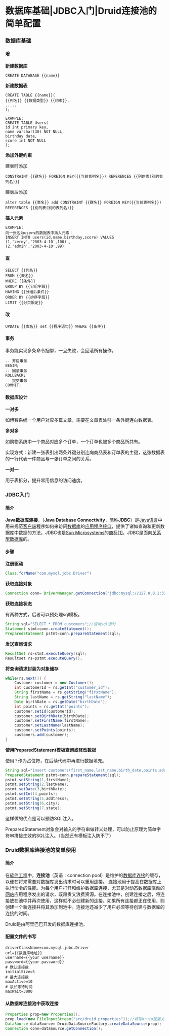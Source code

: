 # 数据库基础|JDBC入门|Druid连接池的简单配置


### 数据库基础

#### 增

**新建数据库**

```mysql
CREATE DATABASE {{name}}
```

**新建数据表**

```mysql
CREATE TABLE {{name}}(
{{列名}} {{数据类型}} {{约束}},
.....
);

EXAMPLE:
CREATE TABLE Users(
id int primary key,
name varchar(30) NOT NULL,
birthday date,
score int NOT NULL
);
```

**添加外键约束**

建表时添加

```mysql
CONSTRAINT {{键名}} FOREIGN KEY({{当前表列名}}) REFERENCES {{别的表(别的表列名)}}
```

建表后添加

```mysql
alter table {{表名}} add CONSTRAINT {{键名}} FOREIGN KEY({{当前表列名}}) REFERENCES {{别的表(别的表列名)}}
```



**插入元素**

```mysql
EXAMPLE:
向一张名为users的数据表中插入元素：
INSERT INTO users(id,name,birthday,score) VALUES
(1,'zeroy','2003-4-10',100) ,
(2,'admin','2003-4-10',99) 
```

#### 查

```mysql
SELECT {{列名}}
FROM {{表名}}
WHERE {{条件}}
GROUP BY {{分组字段}}
HAVING {{分组后条件}}
ORDER BY {{排序字段}}
LIMIT {{分页限定}}
```

#### 改

```mysql
UPDATE {{表名}} set {{程序语句}} WHERE {{条件}}
```

#### 事务

事务能实现多条命令捆绑，一旦失败，会回滚所有操作。

```mysql
-- 开启事务
BEGIN;
-- 回滚事务
ROLLBACK;
-- 提交事务
COMMIT;
```

#### 数据库设计

**一对多**

如博客系统一个用户对应多篇文章，需要在文章表处引一条外键连向数据表。

**多对多**

如购物系统中一个商品对应多个订单，一个订单也被多个商品所共有。

实现方式：新建一张表引出两条外键分别连向商品表和订单表的主键，这张数据表的一行代表一件商品与一张订单之间的关系。

**一对一**

用于表拆分，提升常用信息的访问速度。



### JDBC入门

#### 简介

**Java数据库连接**，（**Java Database Connectivity**，简称**JDBC**）是[Java语言](https://zh.wikipedia.org/wiki/Java语言)中用来规范[客户端](https://zh.wikipedia.org/wiki/客户端)程序如何来访问[数据库](https://zh.wikipedia.org/wiki/数据库)的[应用程序接口](https://zh.wikipedia.org/wiki/应用程序接口)，提供了诸如查询和更新数据库中数据的方法。JDBC也是[Sun Microsystems](https://zh.wikipedia.org/wiki/Sun_Microsystems)的[商标](https://zh.wikipedia.org/wiki/商标)[[1\]](https://zh.wikipedia.org/wiki/Java数据库连接#cite_note-1)。JDBC是面向[关系型数据库](https://zh.wikipedia.org/wiki/关系型数据库)的。

#### 步骤

**注册驱动**

```java
Class.forName("com.mysql.jdbc.Driver")
```

**获取连接对象**

```java
Connection conn= DriverManager.getConnection("jdbc:mysql://127.0.0.1:3306/{{数据库名}}","username","password");
```

**获取连接状态**

有两种方式，后者可以预处理sql模板。

```java
String sql="SELECT * FROM customers";//查询sql语句
Statement stmt=conn.createStatement();
PreparedStatement pstmt=conn.prepareStatement(sql);
```

**发送查询请求**

```java
ResultSet rs=stmt.executeQuery(sql);
Resultset rs=pstmt.executeQuery();
```

**将查询请求封装为对象储存**

```java
while(rs.next()) {
    Customer customer = new Customer();
    int customerId = rs.getInt("customer_id");
    String firstName = rs.getString("firstName");
    String lastName = rs.getString("lastName");
    Date birthDate = rs.getDate("birthDate");
    int points = rs.getInt("points");
    customer.setId(customerId);
    customer.setBirthDate(birthDate);
    customer.setFirstName(firstName);
    customer.setLastName(lastName);
    customer.setPoints(points);
    customers.add(customer);
}
```

**使用PreparedStatement模板查询或修改数据**

使用`？`作为占位符，在后续代码中再进行数据填充。

```java
String sql="insert customers(first_name,last_name,birth_date,points,address,city,state) value(?,?,?,?,?,?,?);";
PreparedStatement pstmt=conn.prepareStatement(sql);
pstmt.setString(1,firstName);
pstmt.setString(2,lastName);
pstmt.setDate(3,birthDate);
pstmt.setInt(4,points);
pstmt.setString(5,addtress);
pstmt.setString(6,city);
pstmt.setString(7,state);
```

这样做的优点是可以预防SQL注入。

PreparedStatement对象会对输入的字符串做转义处理，可以防止原理为简单字符串拼接生效的SQL注入。（当然还有模板注入防不了）

### Druid数据库连接池的简单使用

#### 简介

在[软件工程](https://zh.wikipedia.org/wiki/软件工程)中，**连接池**（英语：connection pool）是维护的[数据库连接](https://zh.wikipedia.org/wiki/数据库连接)的缓存，以便在将来需要对数据库发出请求时可以重用连接。 连接池用于提高在数据库上执行命令的性能。为每个用户打开和维护数据库连接，尤其是对动态数据库驱动的[网站](https://zh.wikipedia.org/wiki/網站)应用程序发出的请求，既昂贵又浪费资源。在连接池中，创建连接之后，将连接放在池中并再次使用，这样就不必创建新的连接。如果所有连接都正在使用，则创建一个新连接并将其添加到池中。连接池还减少了用户必须等待创建与数据库的连接的时间。

Druid是由阿里巴巴开发的数据库连接池。

#### 配置文件的书写

```properties
driverClassName=com.mysql.jdbc.Driver
url={{数据库地址}}
username={{your username}}
password={{your password}}
# 默认连接数
initialSize=5
# 最大连接数
maxActive=10
# 最长等待时间
maxWait=3000
```

#### 从数据库连接池中获取连接

```java
Properties prop=new Properties();
prop.load(new FileInputStream("src/druid.properties"));//填写druid配置文件的路径
DataSource dataSource= DruidDataSourceFactory.createDataSource(prop);
Connection conn=dataSource.getConnection();
```


